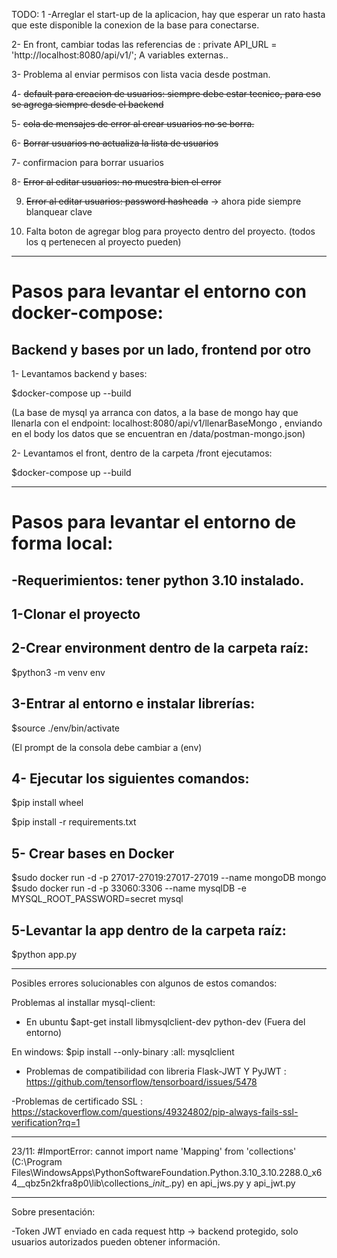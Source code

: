TODO:
1 -Arreglar el start-up de la aplicacion, hay que esperar un rato hasta que este disponible la conexion de la base para conectarse.

2- En front, cambiar todas las referencias de :
      private API_URL = 'http://localhost:8080/api/v1/'; A variables externas..

3-  Problema al enviar permisos con lista vacia desde postman.

4- ~~default para creacion de usuarios: siempre debe estar tecnico, para eso se agrega siempre desde el backend~~

5- ~~cola de mensajes de error al crear usuarios no se borra.~~

6- ~~Borrar usuarios no actualiza la lista de usuarios~~

7- confirmacion para borrar usuarios

8- ~~Error al editar usuarios: no muestra bien el error~~

9. ~~Error al editar usuarios: password hasheada~~ -> ahora pide siempre blanquear clave

10. Falta boton de agregar blog para proyecto dentro del proyecto. (todos los q pertenecen al proyecto pueden)

---


# Pasos para levantar el entorno con docker-compose:

## Backend y bases por un lado, frontend por otro
1- Levantamos backend y bases:

$docker-compose up --build

(La base de mysql  ya arranca con datos, a la base de mongo hay que llenarla con el endpoint: localhost:8080/api/v1/llenarBaseMongo , enviando en el body los datos que se encuentran en /data/postman-mongo.json)

2- Levantamos el front, dentro de la carpeta /front ejecutamos:

$docker-compose up --build

----

# Pasos para levantar el entorno de forma local:

-Requerimientos: tener python 3.10 instalado.
-
## 1-Clonar el proyecto
## 2-Crear environment dentro de la carpeta raíz:

$python3 -m venv env

## 3-Entrar al entorno e instalar librerías:
$source ./env/bin/activate

(El prompt de la consola debe cambiar a (env)

## 4- Ejecutar los siguientes comandos:

$pip install wheel 

$pip install -r requirements.txt


## 5- Crear bases en Docker

$sudo docker run -d -p 27017-27019:27017-27019 --name mongoDB mongo
$sudo docker run -d -p 33060:3306 --name mysqlDB -e MYSQL_ROOT_PASSWORD=secret mysql

## 5-Levantar la app dentro de la carpeta raíz:

$python app.py

----

Posibles errores solucionables con algunos de estos comandos:

Problemas al installar mysql-client:
* En ubuntu
$apt-get install libmysqlclient-dev python-dev (Fuera del entorno)

En windows:
$pip install --only-binary :all: mysqlclient

- Problemas de compatibilidad con libreria Flask-JWT Y PyJWT : https://github.com/tensorflow/tensorboard/issues/5478

-Problemas de certificado SSL : https://stackoverflow.com/questions/49324802/pip-always-fails-ssl-verification?rq=1



-------------------

23/11: 
#ImportError: cannot import name 'Mapping' from 'collections' (C:\Program Files\WindowsApps\PythonSoftwareFoundation.Python.3.10_3.10.2288.0_x64__qbz5n2kfra8p0\lib\collections\__init__.py)
en api_jws.py y api_jwt.py



------------------
Sobre presentación:

-Token JWT enviado en cada request http -> backend protegido, solo usuarios autorizados pueden obtener información.